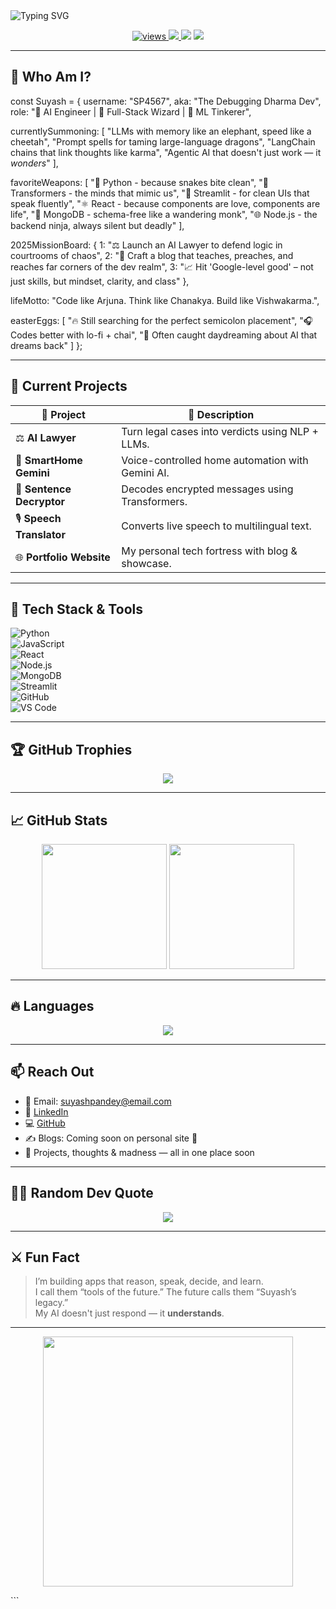 <!-- Profile Banner -->
<img src="https://readme-typing-svg.demolab.com?font=Fira+Code&weight=700&size=28&pause=1000&center=true&vCenter=true&width=1000&lines=Hey+%F0%9F%91%8B%2C+I'm+Suyash+Pandey!;AI+Engineer+%7C+ML+Dev+%7C+LLM+Craftsman;Building+Smart+Apps+%F0%9F%A7%91%E2%80%8D%F0%9F%A4%96+to+solve+real+problems" alt="Typing SVG" />

<p align="center">
  <a href="https://github.com/SP4567">
    <img src="https://komarev.com/ghpvc/?username=SP4567&style=flat-square&color=0abde3&label=Profile+Views" alt="views" />
  </a>
  <a href="https://github.com/SP4567?tab=followers">
    <img src="https://img.shields.io/github/followers/SP4567?label=Followers&style=flat-square&color=1dd1a1" />
  </a>
  <img src="https://img.shields.io/badge/AI%20Dev-%E2%9C%94-green?style=flat-square" />
  <img src="https://img.shields.io/badge/Machine%20Learning-%E2%9C%94-orange?style=flat-square" />
</p>

---

## 🧠 Who Am I?
const Suyash = {
  username: "SP4567",
  aka: "The Debugging Dharma Dev",
  role: "🧠 AI Engineer | 🧰 Full-Stack Wizard | 🧬 ML Tinkerer",
  
  currentlySummoning: [
    "LLMs with memory like an elephant, speed like a cheetah",
    "Prompt spells for taming large-language dragons",
    "LangChain chains that link thoughts like karma",
    "Agentic AI that doesn't just work — it *wonders*"
  ],
  
  favoriteWeapons: [
    "🐍 Python - because snakes bite clean",
    "🤖 Transformers - the minds that mimic us",
    "🧼 Streamlit - for clean UIs that speak fluently",
    "⚛️ React - because components are love, components are life",
    "🍃 MongoDB - schema-free like a wandering monk",
    "🌐 Node.js - the backend ninja, always silent but deadly"
  ],

  2025MissionBoard: {
    1: "⚖️ Launch an AI Lawyer to defend logic in courtrooms of chaos",
    2: "📰 Craft a blog that teaches, preaches, and reaches far corners of the dev realm",
    3: "📈 Hit 'Google-level good' – not just skills, but mindset, clarity, and class"
  },

  lifeMotto: "Code like Arjuna. Think like Chanakya. Build like Vishwakarma.",
  
  easterEggs: [
    "🔥 Still searching for the perfect semicolon placement",
    "🎧 Codes better with lo-fi + chai",
    "💭 Often caught daydreaming about AI that dreams back"
  ]
};

---

## 🔭 Current Projects

| 🚀 Project | 🔎 Description |
|-----------|----------------|
| ⚖️ **AI Lawyer** | Turn legal cases into verdicts using NLP + LLMs. |
| 🏡 **SmartHome Gemini** | Voice-controlled home automation with Gemini AI. |
| 🔐 **Sentence Decryptor** | Decodes encrypted messages using Transformers. |
| 🎙️ **Speech Translator** | Converts live speech to multilingual text. |
| 🌐 **Portfolio Website** | My personal tech fortress with blog & showcase. |

---

## 💼 Tech Stack & Tools

![Python](https://img.shields.io/badge/-Python-05122A?style=flat&logo=python)  
![JavaScript](https://img.shields.io/badge/-JavaScript-05122A?style=flat&logo=javascript)  
![React](https://img.shields.io/badge/-React-05122A?style=flat&logo=react)  
![Node.js](https://img.shields.io/badge/-Node.js-05122A?style=flat&logo=node.js)  
![MongoDB](https://img.shields.io/badge/-MongoDB-05122A?style=flat&logo=mongodb)  
![Streamlit](https://img.shields.io/badge/-Streamlit-05122A?style=flat&logo=streamlit)  
![GitHub](https://img.shields.io/badge/-GitHub-05122A?style=flat&logo=github)  
![VS Code](https://img.shields.io/badge/-VS%20Code-05122A?style=flat&logo=visual-studio-code)

---

## 🏆 GitHub Trophies

<p align="center">
  <img src="https://github-profile-trophy.vercel.app/?username=SP4567&theme=algolia&no-frame=true&title=Followers,Stars,Commit,Repositories,PullRequest" />
</p>

---

## 📈 GitHub Stats

<div align="center">
  <img src="https://github-readme-stats.vercel.app/api?username=SP4567&show_icons=true&theme=radical&count_private=true" height="200" />
  <img src="https://github-readme-streak-stats.herokuapp.com/?user=SP4567&theme=radical" height="200" />
</div>

---

## 🔥 Languages

<div align="center">
  <img src="https://github-readme-stats.vercel.app/api/top-langs/?username=SP4567&layout=compact&theme=tokyonight" />
</div>

---

## 📫 Reach Out

- 📧 Email: suyashpandey@email.com  
- 💼 [LinkedIn](https://www.linkedin.com/in/suyash-pandey)  
- 💻 [GitHub](https://github.com/SP4567)  
- ✍️ Blogs: Coming soon on personal site 🚧  
- 🧠 Projects, thoughts & madness — all in one place soon

---

## 🧘‍♂️ Random Dev Quote

<p align="center">
  <img src="https://quotes-github-readme.vercel.app/api?type=horizontal&theme=radical" />
</p>

---

## ⚔️ Fun Fact

> I’m building apps that reason, speak, decide, and learn.  
> I call them “tools of the future.” The future calls them “Suyash’s legacy.”  
> My AI doesn't just respond — it **understands**.

---

<p align="center">
  <img src="https://media.giphy.com/media/qgQUggAC3Pfv687qPC/giphy.gif" width="400"/>
</p>
```
